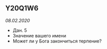 ## Y20Q1W6
*08.02.2020*
- Дан. 5
- Значение вашего имени
- Может ли у Бога закончиться терпение?

<script>
  var elements = document.getElementsByClassName(className);
  if (elements.length > 0) {
      elements[0].parentNode.removeChild(elements[0]);
  }
</script>

<style>
  .site-footer {
    visibility: hidden;
  }
</style>
